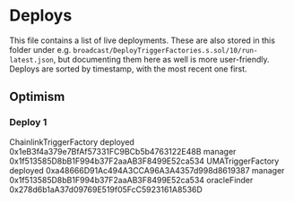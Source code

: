 # Deploys

This file contains a list of live deployments.
These are also stored in this folder under e.g. `broadcast/DeployTriggerFactories.s.sol/10/run-latest.json`, but documenting them here as well is more user-friendly.
Deploys are sorted by timestamp, with the most recent one first.

## Optimism

### Deploy 1

ChainlinkTriggerFactory deployed 0x1eB3f4a379e7BfAf57331FC9BCb5b4763122E48B
  manager 0x1f513585D8bB1F994b37F2aaAB3F8499E52ca534
UMATriggerFactory deployed 0xa48666D91Ac494A3CCA96A3A4357d998d8619387
  manager 0x1f513585D8bB1F994b37F2aaAB3F8499E52ca534
  oracleFinder 0x278d6b1aA37d09769E519f05FcC5923161A8536D